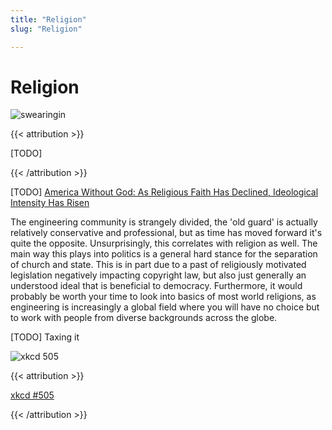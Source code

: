 ```yaml
---
title: "Religion"
slug: "Religion"

---
```


# Religion

![swearingin](/swearingin.png)

{{< attribution >}}

[TODO]

{{< /attribution >}}

[TODO] [America Without God: As Religious Faith Has Declined, Ideological Intensity Has Risen ](https://www.theatlantic.com/magazine/archive/2021/04/america-politics-religion/618072/)

The engineering community is strangely divided, the 'old guard' is actually relatively conservative and professional, but as time has moved forward it's quite the opposite. Unsurprisingly, this correlates with religion as well. The main way this plays into politics is a general hard stance for the separation of church and state. This is in part due to a past of religiously motivated legislation negatively impacting copyright law, but also just generally an understood ideal that is beneficial to democracy. Furthermore, it would probably be worth your time to look into basics of most world religions, as engineering is increasingly a global field where you will have no choice but to work with people from diverse backgrounds across the globe.

[TODO] Taxing it

![xkcd 505](https://imgs.xkcd.com/comics/a_bunch_of_rocks.png)

{{< attribution >}}

[xkcd #505](https://xkcd.com/505/)

{{< /attribution >}}